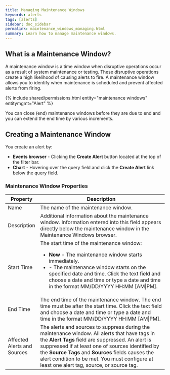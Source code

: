 ```yaml
---
title: Managing Maintenance Windows
keywords: alerts
tags: [alerts]
sidebar: doc_sidebar
permalink: maintenance_windows_managing.html
summary: Learn how to manage maintenance windows.
---
```


## What is a Maintenance Window?

A maintenance window is a time window when disruptive operations occur as a result of system maintenance or testing. These disruptive operations create a high likelihood of causing alerts to fire. A maintenance window
allows you to identify when maintenance is scheduled and prevent affected alerts from firing.

{% include shared/permissions.html entity="maintenance windows" entitymgmt="Alert" %}

You can close (end) maintenance windows before they are due to end and you can extend the end time by various increments.

## Creating a Maintenance Window

You create an alert by:
<ul>
<li><strong>Events browser</strong> - Clicking the <strong>Create Alert</strong> button located at the top of the filter bar.</li>
<li><strong>Chart</strong> - Hovering over the query field and click the <strong>Create Alert</strong> link below the query field.</li>
</ul>

### Maintenance Window Properties

<table>
<thead>
<tr><th width="20%">Property</th><th width="80%">Description</th></tr>
</thead>
<tbody>
<tr>
<td>Name</td>
<td>The name of the maintenance window.</td>
</tr>
<tr>
<td>Description</td>
<td>Additional information about the maintenance window. Information entered into this field appears directly below the maintenance window in the Maintenance Windows browser.</td>
</tr>
<tr>
<td>Start Time</td>
<td>The start time of the maintenance window:
<ul><li><strong>Now</strong> - The maintenance window starts immediately.</li>
<li><i class="fa fa-calendar"></i> - The maintenance window starts on the specified date and time. Click the text field and choose a date and time or type a date and time in the format MM/DD/YYYY HH:MM [AM|PM].</li></ul></td>
</tr>
<tr>
<td>End Time</td>
<td><i class="fa fa-calendar"></i> The end time of the maintenance window. The end time must be after the start time. Click the text field and choose a date and time or type a date and time in the format MM/DD/YYYY HH:MM [AM|PM].</td>
</tr>
<tr>
<td>Affected Alerts and Sources</td>
<td>The alerts and sources to suppress during the maintenance window. All alerts that have tags in the <strong>Alert Tags</strong> field are suppressed. An alert is suppressed if at least one of sources identified by the <strong>Source Tags</strong> and <strong>Sources</strong> fields causes the alert condition to be met. You must configure at least one alert tag, source, or source tag.</td>
</tr>
</tbody>
</table>

